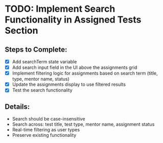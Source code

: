 # TODO: Implement Search Functionality in Assigned Tests Section

## Steps to Complete:
- [x] Add searchTerm state variable
- [x] Add search input field in the UI above the assignments grid
- [x] Implement filtering logic for assignments based on search term (title, type, mentor name, status)
- [x] Update the assignments display to use filtered results
- [x] Test the search functionality

## Details:
- Search should be case-insensitive
- Search across: test title, test type, mentor name, assignment status
- Real-time filtering as user types
- Preserve existing functionality
